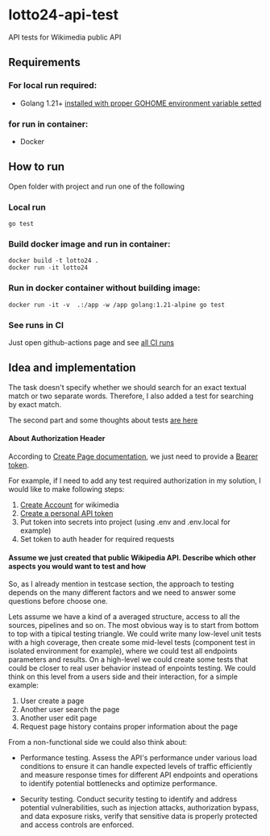 # lotto24-api-test

API tests for Wikimedia public API

## Requirements

### For local run required:

* Golang 1.21+ [installed with proper GOHOME environment variable setted](https://go.dev/doc/install)

### for run in container:   

* Docker

## How to run

Open folder with project and run one of the following

### Local run

```
go test
```

### Build docker image and run in container:

```
docker build -t lotto24 .
docker run -it lotto24
```

### Run in docker container without building image:

```
docker run -it -v  .:/app -w /app golang:1.21-alpine go test
```

### See runs in CI

Just open github-actions page and see [all CI runs](https://github.com/temagi/lotto24-api-test/actions)


## Idea and implementation

The task doesn't specify whether we should search for an exact textual match or two separate words. Therefore, I also added a test for searching by exact match.

The second part and some thoughts about tests [are here](TESTCASES.md)

#### About Authorization Header

According to [Create Page documentation](https://api.wikimedia.org/wiki/Core_REST_API/Reference/Pages/Create_page#Headers), we just need to provide a [Bearer token](https://api.wikimedia.org/wiki/Authentication#Personal_API_tokens).

For example, if I need to add any test required authorization in my solution, I would like to make following steps:
1. [Create Account](https://api.wikimedia.org/wiki/Special:CreateAccount) for wikimedia
2. [Create a personal API token](https://api.wikimedia.org/wiki/Getting_started_with_Wikimedia_APIs#2._Create_a_personal_API_token)
3. Put token into secrets into project (using .env and .env.local for example)
4. Set token to auth header for required requests

#### Assume we just created that public Wikipedia API. Describe which other aspects you would want to test and how

So, as I already mention in testcase section, the approach to testing depends on the many different factors and we need to answer some questions before choose one.

Lets assume we have a kind of a averaged structure, access to all the sources, pipelines and so on. The most obvious way is to start from bottom to top with a tipical testing triangle. We could write many low-level unit tests with a high coverage, then create some mid-level tests (component test in isolated environment for example), where we could test all endpoints parameters and results.
On a high-level we could create some tests that could be closer to real user behavior instead of enpoints testing. We could think on this level from a users side and their interaction, for a simple example:
1. User create a page
2. Another user search the page
3. Another user edit page
4. Request page history contains proper information about the page

From a non-functional side we could also think about:
* Performance testing. Assess the API's performance under various load conditions to ensure it can handle expected levels of traffic efficiently and measure response times for different API endpoints and operations to identify potential bottlenecks and optimize performance.

* Security testing. Conduct security testing to identify and address potential vulnerabilities, such as injection attacks, authorization bypass, and data exposure risks, verify that sensitive data is properly protected and access controls are enforced.
